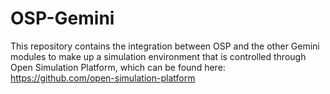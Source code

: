 # OSP-Gemini

This repository contains the integration between OSP and the other Gemini modules to make up a simulation environment that is controlled through Open Simulation Platform, which can be found here: https://github.com/open-simulation-platform
